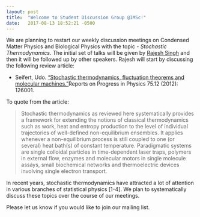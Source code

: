 ```yaml
---
layout: post
title:  "Welcome to Student Discussion Group @IMSc!"
date:   2017-08-13 18:52:21 -0500
---
```


We are planning to restart our weekly discussion meetings on Condensed
Matter Physics and Biological Physics with the topic - *Stochastic Thermodynamics*. 
The initial set of talks will be given by [Rajesh Singh](https://rajeshrinet.github.io/)
and then it will be followed up by other speakers. Rajesh will start by discussing the 
following review article:  
* Seifert, Udo. [“Stochastic thermodynamics, fluctuation theorems and molecular machines.”](http://iopscience.iop.org/article/10.1088/0034-4885/75/12/126001/meta)Reports on Progress in Physics 75.12 (2012): 126001.
  
To quote from the article:

> Stochastic thermodynamics as reviewed here systematically provides a framework for
> extending the notions of classical thermodynamics such as work, heat and entropy production
> to the level of individual trajectories of well-defined non-equilibrium ensembles. It applies
> whenever a non-equilibrium process is still coupled to one (or several) heat bath(s) of constant
> temperature. Paradigmatic systems are single colloidal particles in time-dependent laser traps,
> polymers in external flow, enzymes and molecular motors in single molecule assays, small
> biochemical networks and thermoelectric devices involving single electron transport.

  
In recent years, stochastic thermodynamics have attracted a lot of
attention in various branches of statistical physics [1-4]. We plan to
systematically discuss these topics over the course of our meetings.
  
  
Please let us know if you would like to join our mailing list.


